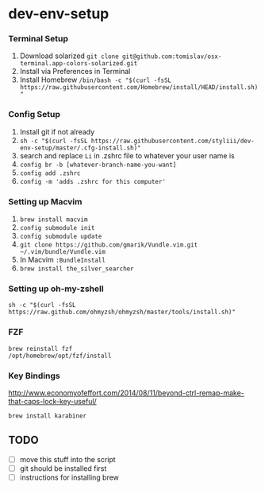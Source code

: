 # dev-env-setup

### Terminal Setup
1. Download solarized `git clone git@github.com:tomislav/osx-terminal.app-colors-solarized.git`
2. Install via Preferences in Terminal
3. Install Homebrew `/bin/bash -c "$(curl -fsSL https://raw.githubusercontent.com/Homebrew/install/HEAD/install.sh)"`

### Config Setup
1. Install git if not already
2.  `sh -c "$(curl -fsSL https://raw.githubusercontent.com/styliii/dev-env-setup/master/.cfg-install.sh)"`
3. search and replace `Li` in .zshrc file to whatever your user name is
4. `config br -b [whatever-branch-name-you-want]`
5. `config add .zshrc`
6. `config -m 'adds .zshrc for this computer'`

### Setting up Macvim
1. `brew install macvim`
3. `config submodule init`
4. `config submodule update`
3. `git clone https://github.com/gmarik/Vundle.vim.git ~/.vim/bundle/Vundle.vim`
5. In Macvim `:BundleInstall`
6. `brew install the_silver_searcher`

### Setting up oh-my-zshell
```
sh -c "$(curl -fsSL https://raw.github.com/ohmyzsh/ohmyzsh/master/tools/install.sh)"
```

### FZF
```
brew reinstall fzf
/opt/homebrew/opt/fzf/install
```
### Key Bindings
http://www.economyofeffort.com/2014/08/11/beyond-ctrl-remap-make-that-caps-lock-key-useful/
```
brew install karabiner
```

## TODO
- [ ] move this stuff into the script
- [ ] git should be installed first
- [ ] instructions for installing brew
